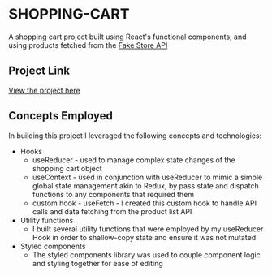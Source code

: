 # SHOPPING-CART

A shopping cart project built using React's functional components, and using products fetched from the [Fake Store API](https://fakestoreapi.com/)

## Project Link

[View the project here](https://digidub.github.io/shopping-cart2/)

## Concepts Employed

In building this project I leveraged the following concepts and technologies:

- Hooks
  - useReducer - used to manage complex state changes of the shopping cart object
  - useContext - used in conjunction with useReducer to mimic a simple global state management akin to Redux, by pass state and dispatch functions to any components that required them
  - custom hook - useFetch - I created this custom hook to handle API calls and data fetching from the product list API
- Utility functions
  - I built several utility functions that were employed by my useReducer Hook in order to shallow-copy state and ensure it was not mutated
- Styled components
  - The styled components library was used to couple component logic and styling together for ease of editing

